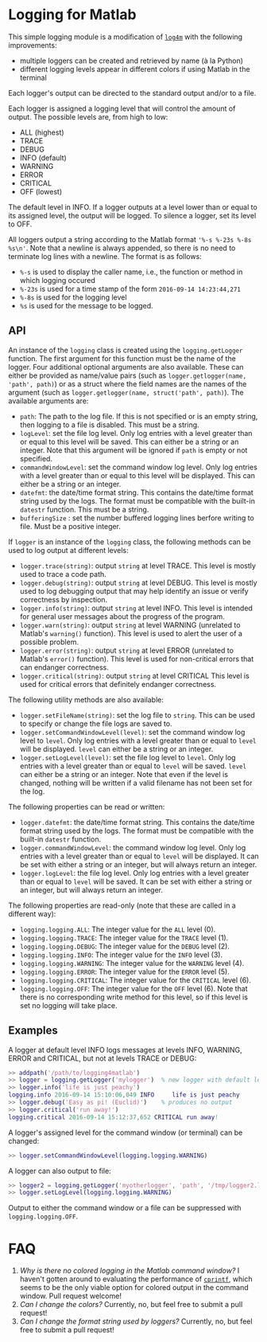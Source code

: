 # Logging for Matlab

This simple logging module is a modification of [`log4m`](http://goo.gl/qDUcvZ)
with the following improvements:

* multiple loggers can be created and retrieved by name (à la Python)
* different logging levels appear in different colors if using Matlab in the terminal

Each logger's output can be directed to the standard output and/or to a file.

Each logger is assigned a logging level that will control the amount of output.
The possible levels are, from high to low:

* ALL (highest)
* TRACE
* DEBUG
* INFO (default)
* WARNING
* ERROR
* CRITICAL
* OFF (lowest)

The default level in INFO.
If a logger outputs at a level lower than or equal to its assigned level, the output will be logged.
To silence a logger, set its level to OFF.

All loggers output a string according to the Matlab format `'%-s %-23s %-8s %s\n'`.
Note that a newline is always appended, so there is no need to terminate log lines
with a newline.
The format is as follows:
* `%-s` is used to display the caller name, i.e., the function or method in which
  logging occured
* `%-23s` is used for a time stamp of the form `2016-09-14 14:23:44,271`
* `%-8s` is used for the logging level
* `%s` is used for the message to be logged.

## API

An instance of the `logging` class is created using the `logging.getLogger` function.
The first argument for this function must be the name of the logger. Four additional
optional arguments are also available.  These can either be provided as name/value
pairs (such as `logger.getlogger(name, 'path', path)`) or as a struct where the
field names are the names of the argument (such as `logger.getlogger(name, struct('path', path)`).
The available arguments are:

* `path`: The path to the log file.  If this is not specified or is an empty string,
  then logging to a file is disabled.
  This must be a string.
* `logLevel`: set the file log level.
  Only log entries with a level greater than or equal to this level will be saved.
  This can either be a string or an integer.
  Note that this argument will be ignored if `path` is empty or not specified.
* `commandWindowLevel`: set the command window log level.
  Only log entries with a level greater than or equal to this level will be displayed.
  This can either be a string or an integer.
* `datefmt`: the date/time format string.
  This contains the date/time format string used by the logs.
  The format must be compatible with the built-in `datestr` function.
  This must be a string.
* `bufferingSize` : set the number buffered logging lines berfore writing to file.
  Must be a positive integer. 

If `logger` is an instance of the `logging` class, the following methods can be used
to log output at different levels:

* `logger.trace(string)`: output `string` at level TRACE.
  This level is mostly used to trace a code path.
* `logger.debug(string)`: output `string` at level DEBUG.
  This level is mostly used to log debugging output that may help identify an issue
  or verify correctness by inspection.
* `logger.info(string)`: output `string` at level INFO.
  This level is intended for general user messages about the progress of the program.
* `logger.warn(string)`: output `string` at level WARNING (unrelated to Matlab's `warning()` function).
  This level is used to alert the user of a possible problem.
* `logger.error(string)`: output `string` at level ERROR (unrelated to Matlab's `error()` function).
  This level is used for non-critical errors that can endanger correctness.
* `logger.critical(string)`: output `string` at level CRITICAL
  This level is used for critical errors that definitely endanger correctness.
  
The following utility methods are also available:

* `logger.setFileName(string)`: set the log file to `string`.
  This can be used to specify or change the file logs are saved to.
* `logger.setCommandWindowLevel(level)`: set the command window log level to `level`.
  Only log entries with a level greater than or equal to `level` will be displayed.
  `level` can either be a string or an integer.
* `logger.setLogLevel(level)`: set the file log level to `level`.
  Only log entries with a level greater than or equal to `level` will be saved.
  `level` can either be a string or an integer.
  Note that even if the level is changed, nothing will be written if a valid
  filename has not been set for the log.

The following properties can be read or written:

* `logger.datefmt`: the date/time format string.
  This contains the date/time format string used by the logs.
  The format must be compatible with the built-in `datestr` function.
* `logger.commandWindowLevel`: the command window log level.
  Only log entries with a level greater than or equal to `level` will be displayed.
  It can be set with either a string or an integer, but will always return an integer.
* `logger.logLevel`: the file log level.
  Only log entries with a level greater than or equal to `level` will be saved.
  It can be set with either a string or an integer, but will always return an integer.

The following properties are read-only (note that these are called in a different way):

* `logging.logging.ALL`: The integer value for the `ALL` level (0).
* `logging.logging.TRACE`: The integer value for the `TRACE` level (1).
* `logging.logging.DEBUG`: The integer value for the `DEBUG` level (2).
* `logging.logging.INFO`: The integer value for the `INFO` level (3).
* `logging.logging.WARNING`: The integer value for the `WARNING` level (4).
* `logging.logging.ERROR`: The integer value for the `ERROR` level (5).
* `logging.logging.CRITICAL`: The integer value for the `CRITICAL` level (6).
* `logging.logging.OFF`: The integer value for the `OFF` level (6).
  Note that there is no corresponding write method for this level, 
  so if this level is set no logging will take place.

## Examples

A logger at default level INFO logs messages at levels INFO, WARNING, ERROR and CRITICAL, but not at levels TRACE or DEBUG:

```matlab
>> addpath('/path/to/logging4matlab')
>> logger = logging.getLogger('mylogger')  % new logger with default level INFO
>> logger.info('life is just peachy')
logging.info 2016-09-14 15:10:06,049 INFO     life is just peachy
>> logger.debug('Easy as pi! (Euclid)')    % produces no output
>> logger.critical('run away!')
logging.critical 2016-09-14 15:12:37,652 CRITICAL run away!
```

A logger's assigned level for the command window (or terminal) can be changed:

```matlab
>> logger.setCommandWindowLevel(logging.logging.WARNING)
```

A logger can also output to file:

```matlab
>> logger2 = logging.getLogger('myotherlogger', 'path', '/tmp/logger2.log')
>> logger.setLogLevel(logging.logging.WARNING)
```

Output to either the command window or a file can be suppressed with `logging.logging.OFF`.

# FAQ

1. *Why is there no colored logging in the Matlab command window?*
   I haven't gotten around to evaluating the performance of [`cprintf`](https://goo.gl/Nw5OOy),
   which seems to be the only viable option for colored output in the command window.
   Pull request welcome!
2. *Can I change the colors?*
   Currently, no, but feel free to submit a pull request!
3. *Can I change the format string used by loggers?*
   Currently, no, but feel free to submit a pull request!
